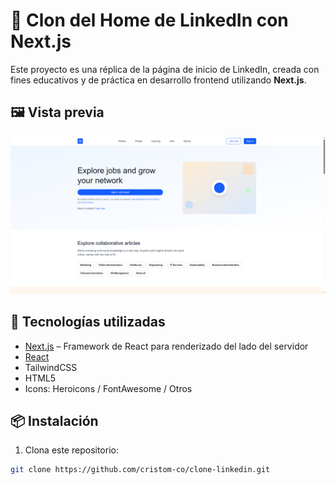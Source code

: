 # 🧩 Clon del Home de LinkedIn con Next.js

Este proyecto es una réplica de la página de inicio de LinkedIn, creada con fines educativos y de práctica en desarrollo frontend utilizando **Next.js**.

## 🖼️ Vista previa

![Vista previa](./public/preview.png) <!-- Reemplaza con una imagen si la tienes -->

## 🚀 Tecnologías utilizadas

- [Next.js](https://nextjs.org/) – Framework de React para renderizado del lado del servidor
- [React](https://reactjs.org/)
- TailwindCSS 
- HTML5
- Icons: Heroicons / FontAwesome / Otros

## 📦 Instalación

1. Clona este repositorio:

```bash
git clone https://github.com/cristom-co/clone-linkedin.git
